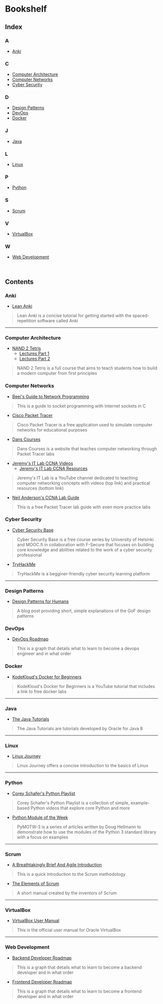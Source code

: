 # Bookshelf
## Index
### A
- [Anki](#Anki)
### C
- [Computer Architecture](#Computer-Architecture)  
- [Computer Networks](#Computer-Networks)
- [Cyber Security](#Cyber-Security)
### D
- [Design Patterns](#Design-Patterns)
- [DevOps](#DevOps)
- [Docker](#Docker)
### J
- [Java](#Java)
### L
- [Linux](#Linux)
### P
- [Python](#Python)
### S
- [Scrum](#Scrum)
### V
- [VirtualBox](#VirtualBox)
### W
- [Web Development](#Web-Development)
  
<br/>
  
## Contents
### Anki
- [Lean Anki](https://leananki.com/start-here/)
> Lean Anki is a concise tutorial for getting started with the spaced-repetition software called Anki

---

### Computer Architecture
- [NAND 2 Tetris](https://www.nand2tetris.org/course)
  - [Lectures Part 1](https://www.youtube.com/playlist?list=PLrDd_kMiAuNmSb-CKWQqq9oBFN_KNMTaI)
  - [Lectures Part 2](https://www.youtube.com/playlist?list=PLrDd_kMiAuNmllp9vuPqCuttC1XL9VyVh)
> NAND 2 Tetris is a full course that aims to teach students how to build a modern computer from first principles

### Computer Networks
- [Beej's Guide to Network Programming](https://beej.us/guide/bgnet/html/)
> This is a guide to socket programming with Internet sockets in C

- [Cisco Packet Tracer](https://www.netacad.com/courses/packet-tracer/introduction-packet-tracer)
> Cisco Packet Tracer is a free application used to simulate computer networks for educational purposes

- [Dans Courses](http://danscourses.com/)
> Dans Courses is a website that teaches computer networking through Packet Tracer labs

- [Jeremy's IT Lab CCNA Videos](https://www.youtube.com/playlist?list=PLxbwE86jKRgMpuZuLBivzlM8s2Dk5lXBQ)
  - [Jeremy's IT Lab CCNA Resources](https://jeremysitlab.com/ccna-course-files)
> Jeremy's IT Lab is a YouTube channel dedicated to teaching computer networking concepts with videos (top link) and practical resources (bottom link)

- [Neil Anderson's CCNA Lab Guide](https://www.flackbox.com/cisco-ccna-lab-guide?affiliate=jeremysitlab)
> This is a free Packet Tracer lab guide with even more practice labs

### Cyber Security
- [Cyber Security Base](https://cybersecuritybase.mooc.fi/)
> Cyber Security Base is a free course series by University of Helsinki and MOOC.fi in collaboration with F-Secure that focuses on building core knowledge and abilities related to the work of a cyber security professional

- [TryHackMe](https://tryhackme.com/)
> TryHackMe is a begginer-friendly cyber security learning platform

---

### Design Patterns
- [Design Patterns for Humans](https://roadmap.sh/guides/design-patterns-for-humans)
> A blog post providing short, simple explanations of the GoF design patterns

### DevOps
- [DevOps Roadmap](https://roadmap.sh/devops)
> This is a graph that details what to learn to become a devops engineer and in what order

### Docker
- [KodeKloud's Docker for Beginners](https://www.youtube.com/watch?v=zJ6WbK9zFpI&t=1)
> KodeKloud's Docker for Beginners is a YouTube tutorial that includes a link to free docker labs

---

### Java
- [The Java Tutorials](https://docs.oracle.com/javase/tutorial/index.html)
> The Java Tutorials are tutorials developed by Oracle for Java 8

---

### Linux
- [Linux Journey](https://linuxjourney.com/)
> Linux Journey offers a concise introduction to the basics of Linux

---

### Python
- [Corey Schafer's Python Playlist](https://www.youtube.com/playlist?list=PL-osiE80TeTt2d9bfVyTiXJA-UTHn6WwU)
> Corey Schafer's Python Playlist is a collection of simple, example-based Python videos that explore core Python and more

- [Python Module of the Week](https://pymotw.com/3/)
> PyMOTW-3 is a series of articles written by Doug Hellmann to demonstrate how to use the modules of the Python 3 standard library with a focus on examples

---

### Scrum
- [A Breathtakingly Brief And Agile Introduction](https://agilelearninglabs.com/resources/scrum-introduction/)
> This is a quick introduction to the Scrum methodology

- [The Elements of Scrum](https://www.google.com/url?sa=t&rct=j&q=&esrc=s&source=web&cd=&ved=2ahUKEwj_lNfQtdrtAhVPlFkKHQGfBTYQFjAJegQIChAC&url=https%3A%2F%2Fwww.scrumguides.org%2Fdocs%2Fscrumguide%2Fv1%2Fscrum-guide-us.pdf&usg=AOvVaw2MI7AQLlraUqA2Lb9M_SNq)
> A short manual created by the inventors of Scrum

---

### VirtualBox
- [VirtualBox User Manual](https://www.virtualbox.org/manual/UserManual.html)
> This is the official user manual for Oracle VirtualBox

---

### Web Development
- [Backend Developer Roadmap](https://roadmap.sh/backend)
> This is a graph that details what to learn to become a backend developer and in what order

- [Frontend Developer Roadmap](https://roadmap.sh/frontend)
> This is a graph that details what to learn to become a frontend developer and in what order
